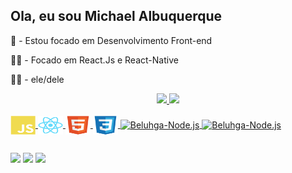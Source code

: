 
## Ola, eu sou Michael Albuquerque
📱 - Estou focado em Desenvolvimento Front-end

👨‍💻 - Focado em React.Js e React-Native

🏳️‍🌈 - ele/dele

<div align="center">
  <a href="https://github.com/Beluhga">
  <img height="180em" src="https://github-readme-stats.vercel.app/api?username=Beluhga&show_icons=true&theme=dark&include_all_commits=true&count_private=true"/>
  <img height="180em" src="https://github-readme-stats.vercel.app/api/top-langs/?username=Beluhga&layout=compact&langs_count=7&theme=dark"/>
</div>
<div style="display: inline_block"><br>
  <img align="center" alt="Beluhga-Js" height="30" width="40" src="https://raw.githubusercontent.com/devicons/devicon/master/icons/javascript/javascript-plain.svg">
  <img align="center" alt="Beluhga-React" height="30" width="40" src="https://raw.githubusercontent.com/devicons/devicon/master/icons/react/react-original.svg">
  <img align="center" alt="Beluhga-HTML" height="30" width="40" src="https://raw.githubusercontent.com/devicons/devicon/master/icons/html5/html5-original.svg">
  <img align="center" alt="Beluhga-CSS" height="30" width="40" src="https://raw.githubusercontent.com/devicons/devicon/master/icons/css3/css3-original.svg">
  <img align="center" alt="Beluhga-Node.js" height="30" width="40"
       src="https://cdn.jsdelivr.net/gh/devicons/devicon/icons/nodejs/nodejs-original.svg">
  <img align="center" alt="Beluhga-Node.js" height="30" width="40"
       src="https://cdn.jsdelivr.net/gh/devicons/devicon/icons/postgresql/postgresql-original.svg">
  
  
  
  ##
 
<div> 
  <a href="https://www.instagram.com/beluhga/" target="_blank"><img src="https://img.shields.io/badge/-Instagram-%23E4405F?style=for-the-badge&logo=instagram&logoColor=white" target="_blank"></a>
  <a href = "mailto:michaelfernando@live.com"><img src="https://img.shields.io/badge/Microsoft_Outlook-0078D4?style=for-the-badge&logo=microsoft-outlook&logoColor=white" target="_blank"></a>
  <a href="https://www.linkedin.com/in/michael-albuquerque/" target="_blank"><img src="https://img.shields.io/badge/-LinkedIn-%230077B5?style=for-the-badge&logo=linkedin&logoColor=white" target="_blank"></a> 
  
  
  </div>
